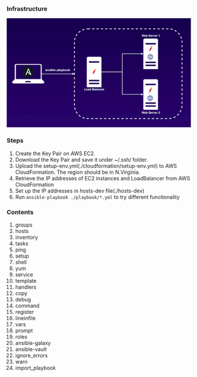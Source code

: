 ### Infrastructure

![](./images/ansible_infrastructure.png)

### Steps

1. Create the Key Pair on AWS EC2.
2. Download the Key Pair and save it under ~/.ssh/ folder.
3. Upload the setup-env.yml(./cloudformation/setup-env.yml) to AWS CloudFormation. The region should be in N.Virginia.
4. Retrieve the IP addresses of EC2 instances and LoadBalancer from AWS CloudFormation
5. Set up the IP addresses in hosts-dev file(./hosts-dev)
6. Run `ansible-playbook ./playbook/*.yml` to try different functionality

### Contents

1. groups
2. hosts
3. inventory
4. tasks
5. ping
6. setup
7. shell
8. yum
9. service
10. template
11. handlers
12. copy
13. debug
14. command
15. register
16. lineinfile
17. vars
18. prompt
19. roles
20. ansible-galaxy
21. ansible-vault
22. ignore_errors
23. warn
24. import_playbook